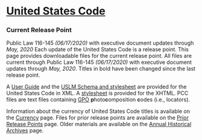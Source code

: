 # [United States Code](https://uscode.house.gov/download/download.shtml)

### Current Release Point
Public Law 116-145 *(06/17/2020)* with executive document updates through *May, 2020*
Each update of the United States Code is a release point. This page provides downloadable files for the current release point. All files are current through Public Law 116-145 *(06/17/2020)* with executive document updates through *May, 2020*. Titles in bold have been changed since the last release point.

A [User Guide](https://uscode.house.gov/download/resources/USLM-User-Guide.pdf) and the [USLM Schema and stylesheet](https://uscode.house.gov/download/resources/schemaandcss.zip) are provided for the United States Code in XML. A [stylesheet](https://uscode.house.gov/download/resources/uscxhtmlcss.zip) is provided for the XHTML. PCC files are text files containing [GPO](http://www.gpo.gov/) **p**hoto**c**omposition **c**odes (i.e., locators).

Information about the currency of United States Code titles is available on the [Currency](http://uscode.house.gov/currency/currency.shtml) page. Files for prior release points are available on the [Prior Release Points](https://uscode.house.gov/download/priorreleasepoints.htm) page. Older materials are available on the [Annual Historical Archives](https://uscode.house.gov/download/annualhistoricalarchives/annualhistoricalarchives.htm) page.
